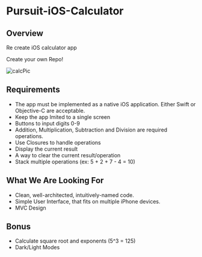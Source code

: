 # Pursuit-iOS-Calculator

## Overview 

Re create iOS calculator app

Create your own Repo!

![calcPic](https://encrypted-tbn0.gstatic.com/images?q=tbn%3AANd9GcRV4p5GPIkKuLMHLWzJV9rEO5_8_33Pmx3SJv07DrMXHZcu44p7&usqp=CAU)



## Requirements 
- The app must be implemented as a native iOS application. Either Swift or Objective-C are acceptable.
- Keep the app lmited to a single screen 
- Buttons to input digits 0-9
- Addition, Multiplication, Subtraction and Division are required operations. 
- Use Closures to handle operations
- Display the current result 
- A way to clear the current result/operation 
- Stack multiple operations (ex: 5 + 2 + 7 - 4 = 10)

## What We Are Looking For

- Clean, well-architected, intuitively-named code.
- Simple User Interface, that fits on multiple iPhone devices. 
- MVC Design 

## Bonus 
- Calculate square root and exponents (5^3 = 125)
- Dark/Light Modes
